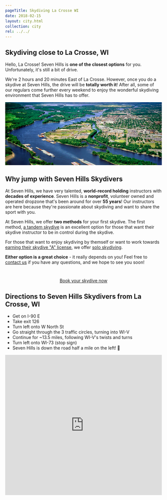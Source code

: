 ```yaml
---
pageTitle: Skydiving La Crosse WI
date: 2018-02-15
layout: city.html
collection: city
rel: ../../
---
```


## Skydiving close to La Crosse, WI

Hello, La Crosse! Seven Hills is __one of the closest options__ for you.  Unfortunately, it's still a bit of drive.

We're 2 hours and 20 minutes East of La Crosse. However, once you do a skydive at Seven Hills, the drive will be __totally worth it__! After all, some of our regulars come further every weekend to enjoy the wonderful skydiving environment that Seven Hills has to offer.

<img src="../../img/lacrosse.jpg" alt="Janesville Downtown" class="full-width">

## Why jump with Seven Hills Skydivers

At Seven Hills, we have very talented, __world-record holding__ instructors with __decades of experience__. Seven Hills is a __nonprofit__, volunteer owned and operated dropzone that's been around for over __55 years__! Our instructors are here because they're passionate about skydiving and want to share the sport with you.

At Seven Hills, we offer __two methods__ for your first skydive. The first method, [a tandem skydive](../../tandem) is an excellent option for those that want their skydive instructor to be in control during the skydive.

For those that want to enjoy skydiving by themself or want to work towards [earning their skydive "A" license](../../become-a-licensed-skydiver), we offer [solo skydiving](../../instructor-assisted-deployment).

__Either option is a great choice__ - it really depends on you! Feel free to [contact us](../../contact-us) if you have any questions, and we hope to see you soon!

<div style="text-align: center;padding-top:2em">
	<a href="../../book-now" class="button button--primary">Book your skydive now <i class="fa fa-angle-double-right"></i></a>
</div>

## Directions to Seven Hills Skydivers from La Crosse, WI

 * Get on I-90 E
 * Take exit 126
 * Turn left onto W North St
 * Go straight through the 3 traffic circles, turning into WI-V
 * Continue for ~13.5 miles, following WI-V's twists and turns
 * Turn left onto WI-73 (stop sign)
 * Seven Hills is down the road half a mile on the left! 🏁

<iframe src="https://www.google.com/maps/embed?pb=!1m28!1m12!1m3!1d1479052.7681412406!2d-91.25982060331698!3d43.61122749648407!2m3!1f0!2f0!3f0!3m2!1i1024!2i768!4f13.1!4m13!3e6!4m5!1s0x87f954df6732b395%3A0x7fa98815193722b0!2sLa+Crosse%2C+WI!3m2!1d43.8013556!2d-91.23958069999999!4m5!1s0x88068c905a73806f%3A0x23161a6f3ddc1fe9!2sSkydive+Madison-+Seven+Hills+Skydivers+Inc%2C+7530+WI-73%2C+Marshall%2C+WI+53559!3m2!1d43.260821!2d-89.067792!5e0!3m2!1sen!2sus!4v1518891405998" width="100%" height="450" frameborder="0" style="border:0" allowfullscreen></iframe>

